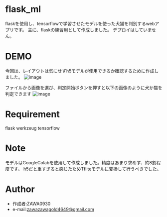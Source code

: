 # flask_ml
flaskを使用し、tensorflowで学習させたモデルを使った犬猫を判別するwebアプリです。
主に、flaskの練習用として作成しました。
デプロイはしていません。

# DEMO
今回は、レイアウトは気にせずh5モデルが使用できるか確認するために作成しました。
![image](https://github.com/ZAWA0930/flask_ml/assets/93305831/874ec85b-e332-4afa-b77d-9c8c167644c6)

ファイルから画像を選び、判定開始ボタンを押すと以下の画像のように犬か猫を判定できます
![image](https://github.com/ZAWA0930/flask_ml/assets/93305831/5a5ac3be-e8a7-43c0-a67c-91f22dfcbbb2)


# Requirement

flask
werkzeug
tensorflow

# Note

モデルはGoogleColabを使用して作成しました。精度はあまり求めす、約8割程度です。
h5だと重すぎると感じたためTfliteモデルに変換して行うべきでした。

# Author

* 作成者:ZAWA0930
* e-mail:zawazawagold4649@gmail.com


